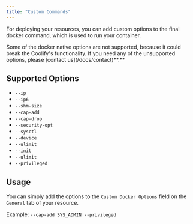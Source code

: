 ```yaml
---
title: "Custom Commands"
---
```


For deploying your resources, you can add custom options to the final docker command, which is used to run your container.

<Aside type="caution">
  Some of the docker native options are not supported, because it could break
  the Coolify's functionality. If you need any of the unsupported options,
  please [contact us](/docs/contact)**.**
</Aside>

## Supported Options

- `--ip`
- `--ip6`
- `--shm-size`
- `--cap-add`
- `--cap-drop`
- `--security-opt`
- `--sysctl`
- `--device`
- `--ulimit`
- `--init`
- `--ulimit`
- `--privileged`

## Usage

You can simply add the options to the `Custom Docker Options` field on the `General` tab of your resource.

Example: `--cap-add SYS_ADMIN --privileged`
